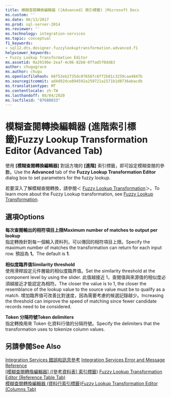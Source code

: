 ```yaml
---
title: 模糊查閱轉換編輯器 ([Advanced] 索引標籤) |Microsoft Docs
ms.custom: ''
ms.date: 06/13/2017
ms.prod: sql-server-2014
ms.reviewer: ''
ms.technology: integration-services
ms.topic: conceptual
f1_keywords:
- sql12.dts.designer.fuzzylookuptransformation.advanced.f1
helpviewer_keywords:
- Fuzzy Lookup Transformation Editor
ms.assetid: 0a2919be-2ea7-4c06-82b8-0ffad5f0dd83
author: chugugrace
ms.author: chugu
ms.openlocfilehash: 68f53eb2735dc07656fc8ff2b81c3259caa4847b
ms.sourcegitcommit: ad4d92dce894592a259721a1571b1d8736abacdb
ms.translationtype: MT
ms.contentlocale: zh-TW
ms.lasthandoff: 08/04/2020
ms.locfileid: "87688033"
---
```

# <a name="fuzzy-lookup-transformation-editor-advanced-tab"></a><span data-ttu-id="33e11-102">模糊查閱轉換編輯器 (進階索引標籤)</span><span class="sxs-lookup"><span data-stu-id="33e11-102">Fuzzy Lookup Transformation Editor (Advanced Tab)</span></span>
  <span data-ttu-id="33e11-103">使用 **[模糊查閱轉換編輯器]** 對話方塊的 **[進階]** 索引標籤，即可設定模糊查閱的參數。</span><span class="sxs-lookup"><span data-stu-id="33e11-103">Use the **Advanced** tab of the **Fuzzy Lookup Transformation Editor** dialog box to set parameters for the fuzzy lookup.</span></span>  
  
 <span data-ttu-id="33e11-104">若要深入了解模糊查閱轉換，請參閱＜ [Fuzzy Lookup Transformation](data-flow/transformations/lookup-transformation.md)＞。</span><span class="sxs-lookup"><span data-stu-id="33e11-104">To learn more about the Fuzzy Lookup transformation, see [Fuzzy Lookup Transformation](data-flow/transformations/lookup-transformation.md).</span></span>  
  
## <a name="options"></a><span data-ttu-id="33e11-105">選項</span><span class="sxs-lookup"><span data-stu-id="33e11-105">Options</span></span>  
 <span data-ttu-id="33e11-106">**每次查閱輸出的相符項目上限**</span><span class="sxs-lookup"><span data-stu-id="33e11-106">**Maximum number of matches to output per lookup**</span></span>  
 <span data-ttu-id="33e11-107">指定轉換針對每一個輸入資料列，可以傳回的相符項目上限。</span><span class="sxs-lookup"><span data-stu-id="33e11-107">Specify the maximum number of matches the transformation can return for each input row.</span></span> <span data-ttu-id="33e11-108">預設為 **1**。</span><span class="sxs-lookup"><span data-stu-id="33e11-108">The default is **1**.</span></span>  
  
 <span data-ttu-id="33e11-109">**相似度臨界值**</span><span class="sxs-lookup"><span data-stu-id="33e11-109">**Similarity threshold**</span></span>  
 <span data-ttu-id="33e11-110">使用滑桿設定元件層級的相似度臨界值。</span><span class="sxs-lookup"><span data-stu-id="33e11-110">Set the similarity threshold at the component level by using the slider.</span></span> <span data-ttu-id="33e11-111">此值越接近 1，查閱值與來源值的相似度必須越接近才能認定為相符。</span><span class="sxs-lookup"><span data-stu-id="33e11-111">The closer the value is to 1, the closer the resemblance of the lookup value to the source value must be to qualify as a match.</span></span> <span data-ttu-id="33e11-112">增加臨界值可改善比對速度，因為需要考慮的候選記錄越少。</span><span class="sxs-lookup"><span data-stu-id="33e11-112">Increasing the threshold can improve the speed of matching since fewer candidate records need to be considered.</span></span>  
  
 <span data-ttu-id="33e11-113">**Token 分隔符號**</span><span class="sxs-lookup"><span data-stu-id="33e11-113">**Token delimiters**</span></span>  
 <span data-ttu-id="33e11-114">指定轉換用來 Token 化資料行值的分隔符號。</span><span class="sxs-lookup"><span data-stu-id="33e11-114">Specify the delimiters that the transformation uses to tokenize column values.</span></span>  
  
## <a name="see-also"></a><span data-ttu-id="33e11-115">另請參閱</span><span class="sxs-lookup"><span data-stu-id="33e11-115">See Also</span></span>  
 <span data-ttu-id="33e11-116">[Integration Services 錯誤和訊息參考](../../2014/integration-services/integration-services-error-and-message-reference.md) </span><span class="sxs-lookup"><span data-stu-id="33e11-116">[Integration Services Error and Message Reference](../../2014/integration-services/integration-services-error-and-message-reference.md) </span></span>  
 <span data-ttu-id="33e11-117">[[模糊查閱轉換編輯器] &#40;[參考資料表] 索引標籤&#41;](../../2014/integration-services/fuzzy-lookup-transformation-editor-reference-table-tab.md) </span><span class="sxs-lookup"><span data-stu-id="33e11-117">[Fuzzy Lookup Transformation Editor &#40;Reference Table Tab&#41;](../../2014/integration-services/fuzzy-lookup-transformation-editor-reference-table-tab.md) </span></span>  
 [<span data-ttu-id="33e11-118">模糊查閱轉換編輯器 &#40;資料行索引標籤&#41;</span><span class="sxs-lookup"><span data-stu-id="33e11-118">Fuzzy Lookup Transformation Editor &#40;Columns Tab&#41;</span></span>](../../2014/integration-services/fuzzy-lookup-transformation-editor-columns-tab.md)  
  
  
